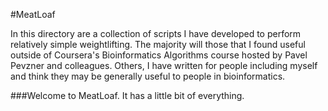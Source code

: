 #MeatLoaf

In this directory are a collection of scripts I have developed to perform relatively simple weightlifting. The majority will those that I found useful outside of Coursera's Bioinformatics Algorithms course hosted by Pavel Pevzner and colleagues. Others, I have written for people including myself and think they may be generally useful to people in bioinformatics.

###Welcome to MeatLoaf. 
    It has a little bit of everything.
